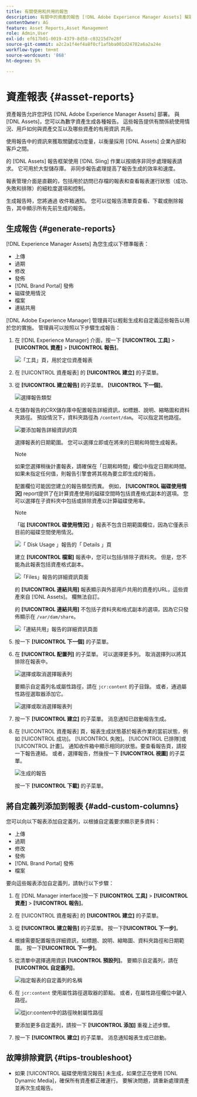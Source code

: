 ```yaml
---
title: 有關使用和共用的報告
description: 有關中的資產的報告 [!DNL Adobe Experience Manager Assets] 幫助您瞭解數字資產的使用、活動和共用。
contentOwner: AG
feature: Asset Reports,Asset Management
role: Admin,User
exl-id: ef617b01-0019-4379-8d58-c03215d7e28f
source-git-commit: a2c2a1f4ef4a8f0cf1afbba001d24782a6a2a24e
workflow-type: tm+mt
source-wordcount: '868'
ht-degree: 5%

---
```


# 資產報表 {#asset-reports}

資產報告允許您評估 [!DNL Adobe Experience Manager Assets] 部署。 與 [!DNL Assets]，您可以為數字資產生成各種報告。 這些報告提供有關係統使用情況、用戶如何與資產交互以及哪些資產的有用資訊 <!-- downloaded and --> 共用。

使用報告中的資訊來獲取關鍵成功度量，以衡量採用 [!DNL Assets] 企業內部和客戶之間。

的 [!DNL Assets] 報告框架使用 [!DNL Sling] 作業以按順序非同步處理報表請求。 它可用於大型儲存庫。 非同步報告處理提高了報告生成的效率和速度。

報表管理介面是直觀的，包括用於訪問已存檔的報表和查看報表運行狀態（成功、失敗和排隊）的細粒度選項和控制。

生成報告時，您將通過 <!-- through an email (optional) and --> 收件箱通知。 您可以從報告清單頁查看、下載或刪除報告，其中顯示所有先前生成的報告。

## 生成報告 {#generate-reports}

[!DNL Experience Manager Assets] 為您生成以下標準報表：

* 上傳
* 過期
* 修改
* 發佈
* [!DNL Brand Portal] 發佈
* 磁碟使用情況
* 檔案
* 連結共用

<!-- Removed download report.
* Upload
* Download
* Expiration
* Modification
* Publish
* [!DNL Brand Portal] publish
* Disk Usage
* Files
* Link Share
-->

[!DNL Adobe Experience Manager] 管理員可以輕鬆生成和自定義這些報告以用於您的實施。 管理員可以按照以下步驟生成報告：

1. 在 [!DNL Experience Manager] 介面，按一下 **[!UICONTROL 工具]** > **[!UICONTROL 資產]** > **[!UICONTROL 報告]**。

   ![「工具」頁，用於定位資產報表](assets/navigation.png)

1. 在 [!UICONTROL 資產報表] 的 **[!UICONTROL 建立]** 的子菜單。
1. 從 **[!UICONTROL 建立報告]** 的子菜單。 **[!UICONTROL 下一個]**。

   ![選擇報告類型](assets/choose_report.png)

1. 在儲存報告的CRX儲存庫中配置報告詳細資訊，如標題、說明、縮略圖和資料夾路徑。 預設情況下，資料夾路徑為 `/content/dam`。 可以指定其他路徑。

   ![要添加報告詳細資訊的頁](assets/report_configuration.png)

   選擇報表的日期範圍。 您可以選擇立即或在將來的日期和時間生成報表。

   >[!NOTE]
   >
   >如果您選擇稍後計畫報表，請確保在「日期和時間」欄位中指定日期和時間。 如果未指定任何值，則報告引擎會將其視為要立即生成的報告。

   配置欄位可能因您建立的報告類型而異。 例如， **[!UICONTROL 磁碟使用情況]** report提供了在計算資產使用的磁碟空間時包括資產格式副本的選項。 您可以選擇在子資料夾中包括或排除資產以計算磁碟使用率。

   >[!NOTE]
   >
   >「磁 **[!UICONTROL 碟使用情況]** 」報表不包含日期範圍欄位，因為它僅表示目前的磁碟空間使用情況。

   ![「 Disk Usage 」報告的「 Details 」頁](assets/disk_usage_configuration.png)

   建立 **[!UICONTROL 檔案]** 報表中，您可以包括/排除子資料夾。 但是，您不能為此報表包括資產格式副本。

   ![「Files」報告的詳細資訊頁面](assets/files_report.png)

   的 **[!UICONTROL 連結共用]** 報表顯示與外部用戶共用的資產的URL，這些資產來自 [!DNL Assets]。 <!-- It includes email ids of the user who shared the assets, emails ids of users with which the assets are shared, share date, and expiration date for the link. -->欄無法自訂。

   的 **[!UICONTROL 連結共用]** 不包括子資料夾和格式副本的選項，因為它只發佈顯示在 `/var/dam/share`。

   ![「連結共用」報告的詳細資訊頁面](assets/link_share.png)

1. 按一下 **[!UICONTROL 下一個]** 的子菜單。

1. 在 **[!UICONTROL 配置列]** 的子菜單。 可以選擇更多列。 取消選擇列以將其排除在報表中。

   ![選擇或取消選擇報表列](assets/configure_columns.png)

   要顯示自定義列名或屬性路徑，請在 `jcr:content` 的子目錄。 或者，通過屬性路徑選取器添加它。

   ![選擇或取消選擇報表列](assets/custom_columns.png)

1. 按一下 **[!UICONTROL 建立]** 的子菜單。 消息通知已啟動報告生成。
1. 在 [!UICONTROL 資產報表] 頁，報表生成狀態基於報表作業的當前狀態，例如 [!UICONTROL 成功]。 [!UICONTROL 失敗]。 [!UICONTROL 已排隊]或 [!UICONTROL 計畫]。 通知收件箱中顯示相同的狀態。要查看報告頁，請按一下報告連結。 或者，選擇報告，然後按一下 **[!UICONTROL 視圖]** 的子菜單。

   ![生成的報告](assets/report_page.png)

   按一下 **[!UICONTROL 下載]** 的子菜單。

## 將自定義列添加到報表 {#add-custom-columns}

您可以向以下報表添加自定義列，以根據自定義要求顯示更多資料：

<!-- Remove download report.
* Upload
* Download
* Expiration
* Modification
* Publish
* [!DNL Brand Portal] publish
* Files
-->

* 上傳
* 過期
* 修改
* 發佈
* [!DNL Brand Portal] 發佈
* 檔案

要向這些報表添加自定義列，請執行以下步驟：

1. 在 [!DNL Manager interface]按一下 **[!UICONTROL 工具]** > **[!UICONTROL 資產]** > **[!UICONTROL 報告]**。
1. 在 [!UICONTROL 資產報表] 的 **[!UICONTROL 建立]** 的子菜單。

1. 從 **[!UICONTROL 建立報告]** 的子菜單。 按一下&#x200B;**[!UICONTROL 下一步]**。

1. 根據需要配置報告詳細資訊，如標題、說明、縮略圖、資料夾路徑和日期範圍。 按一下&#x200B;**[!UICONTROL 下一步]**。

1. 從清單中選擇適用資訊 **[!UICONTROL 預設列]**。 要顯示自定義列，請在 **[!UICONTROL 自定義列]**。

   ![指定報表的自定義列的名稱](assets/custom_columns-1.png)

1. 在 `jcr:content` 使用屬性路徑選取器的節點。 或者，在屬性路徑欄位中鍵入路徑。

   ![從jcr:content中的路徑映射屬性路徑](assets/property_picker.png)

   要添加更多自定義列，請按一下 **[!UICONTROL 添加]** 重複上述步驟。

1. 按一下 **[!UICONTROL 建立]** 的子菜單。 消息通知報表生成已啟動。

<!-- TBD: How to configure purge now? Is it using OSGi configurations?

## Configure purging service {#configure-purging-service}

To remove reports that you no longer require, configure the DAM Report Purge service from the web console to purge existing reports based on their quantity and age.

1. Access the web console (configuration manager) from `https://[aem_server]:[port]/system/console/configMgr`.
1. Open the **[!UICONTROL DAM Report Purge Service]** configuration.
1. Specify the frequency (time interval) for the purging service in the `scheduler.expression.name` field. You can also configure the age and the quantity threshold for reports.
1. Save the changes.
-->

## 故障排除資訊 {#tips-troubleshoot}

* 如果 [!UICONTROL 磁碟使用情況報告] 未生成，如果您正在使用 [!DNL Dynamic Media]，確保所有資產都正確運行。 要解決問題，請重新處理資產並再次生成報告。

<!-- These notes were present in generate report section above. Removing commented text from in between the instructions to preserve the numbering of the ordered list.

TBD: How do enable this in CS now? Is it done using some OSGi config now?
   >[!NOTE]
   >
   >Before you can generate an **[!UICONTROL Asset Downloaded]** report, ensure that the Asset Download service is enabled. From the web console (`https://[aem_server]:[port]/system/console/configMgr`), open the **[!UICONTROL Day CQ DAM Event Recorder]** configuration, and select the **[!UICONTROL Asset Downloaded (DOWNLOADED)]** option in Event Types if not already selected.
-->

<!-- Removed download report.
   >[!NOTE]
   >
   >By default, the Content Fragments and link shares are included in the asset [!UICONTROL Download] report. Select the appropriate option to create a report of link shares or to exclude Content Fragments from the download report.

   >[!NOTE]
   >
   >The [!UICONTROL Download] report displays details of only those assets which are downloaded after selecting individually or are downloaded using Quick Action. However, it does not include the details of the assets that are inside a downloaded folder.
-->
